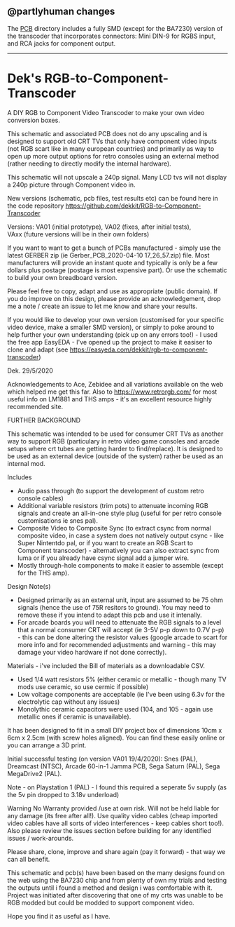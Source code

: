 ## @partlyhuman changes

The [PCB](pcb/) directory includes a fully SMD (except for the BA7230) version of the transcoder that incorporates connectors: Mini DIN-9 for RGBS input, and RCA jacks for component output.

---

# Dek's RGB-to-Component-Transcoder
A DIY RGB to Component Video Transcoder to make your own video conversion boxes. 

This schematic and associated PCB does not do any upscaling and is designed to support old CRT TVs that only have component video inputs (not RGB scart like in many european countries) and primarily as way to open up more output options for retro consoles using an external method (rather needing to directly modify the internal hardware).   


This schematic will not upscale a 240p signal. Many LCD tvs will not display a 240p picture through Component video in.


New versions (schematic, pcb files, test results etc) can be found here in the code repository
https://github.com/dekkit/RGB-to-Component-Transcoder

Versions: 
VA01  (initial prototype),
VA02  (fixes, after initial tests),   
VAxx  (future versions will be in their own folders)

If you want to want to get a bunch of PCBs manufactured - simply use the latest GERBER zip (ie Gerber_PCB_2020-04-10 17_26_57.zip) file.  Most manufacturers will provide an instant quote and typically is only be a few dollars plus postage (postage is most expensive part).   Or  use the schematic to build your own breadboard version.

Please feel free to copy, adapt and use as appropriate (public domain). If you do improve on this design, please provide an acknowledgement,  drop me a note / create an issue to let me know and share your results.

If you would like to develop your own version (customised for your specific video device, make a smaller SMD version), or simply to poke around to help further your own understanding  (pick up on any errors too!) - I used the free app EasyEDA - I've opened up the project to make it easiser to clone and adapt (see https://easyeda.com/dekkit/rgb-to-component-transcoder)


Dek.
29/5/2020

Acknowledgements to Ace, Zebidee and all variations available on the web which helped me get this far.
Also to https://www.retrorgb.com/ for most useful info on LM1881 and THS amps - it's an excellent resource highly recommended site.


FURTHER BACKGROUND

This schematic was intended to be used for consumer CRT TVs as another way to support RGB (particulary in retro video game consoles and arcade setups where crt tubes are getting harder to find/replace). It is designed to be used as an external device (outside of the system) rather be used as an internal mod.

Includes
- Audio pass through (to support the development of custom retro console cables)
- Additional variable resistors (trim pots) to attenuate incoming RGB signals and create an all-in-one style plug (useful for per retro console customisations ie snes pal).
- Composite Video to Composite Sync (to extract csync from normal composite video, in case a system does not natively output csync - like Super Nintentdo pal, or if you want to create an RGB Scart to Component transcoder) - alternatively you can also extract sync from luma or if you already have csync signal add a jumper wire.
- Mostly through-hole components to make it easier to assemble (except for the THS amp).


Design Note(s)

- Designed primarily as an external unit, input are assumed to be 75 ohm signals (hence the use of 75R resitors to ground). You may need to remove these if you intend to adapt this pcb and use it intenally.
- For arcade boards you will need to attenuate the RGB signals to a level that a normal consumer CRT will accept (ie 3-5V p-p down to 0.7V p-p) - this can be done altering the resistor values (google arcade to scart for more info and for recommended adjustments and warning -  this may damage your video hardware if not done correctly).


Materials - i've included the Bill of materials as a downloadable CSV.
- Used 1/4 watt resistors 5% (either ceramic or metallic - though many TV mods use ceramic, so use cermic if possible)
- Low voltage components are acceptable (ie I've been using 6.3v for the electrolytic cap without any issues)
- Monolythic ceramic capacitors were used (104, and 105 - again use metallic ones if ceramic is unavailable).

It has been designed to fit in a small DIY project box of dimensions 10cm x 6cm x 2.5cm (with screw holes aligned).  You can find these easily online or you can arrange a 3D print.


Initial successful testing (on version VA01 19/4/2020):
Snes (PAL), Dreamcast (NTSC), Arcade 60-in-1 Jamma PCB, Sega Saturn (PAL), Sega MegaDrive2 (PAL).

Note - on Playstation 1 (PAL) - I found this required a seperate 5v supply (as the 5v pin dropped to 3.18v underload) 

Warning
No Warranty provided /use at own risk. Will not be held liable for any damage (its free after all!).
Use quality video cables   (cheap imported video cables have all sorts of video interferences - keep cables short too!).  Also please review the issues section before building for any identified issues / work-arounds.

Please share, clone, improve and share again (pay it forward) - that way we can all benefit. 

This schematic and pcb(s) have been based on the many designs found on the web using the BA7230 chip and from plenty of own my trials and testing the outputs until i found a method and design i was comfortable with it.  Project was initiated after discovering that one of my crts was unable to be RGB modded but could be modded to support component video.

Hope you find it as useful as I have.
